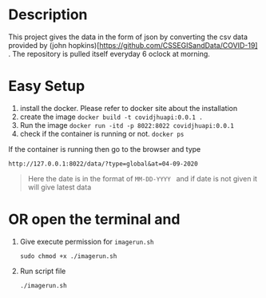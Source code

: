 Description
======

This project gives the data in the form of json by converting the csv data provided by (john hopkins)[https://github.com/CSSEGISandData/COVID-19] . The repository is pulled itself everyday 6 oclock at morning. 

Easy Setup
======
 1. install the docker. Please refer to docker site about the installation
 2. create the image ``` docker build -t covidjhuapi:0.0.1 . ```
 3. Run the image ``` docker run -itd -p 8022:8022 covidjhuapi:0.0.1 ```
 4. check if the container is running or not. ``` docker ps ```

 If the container is running then go to the browser and type

 ``` http://127.0.0.1:8022/data/?type=global&at=04-09-2020 ```

 > Here the date is in the format of ```MM-DD-YYYY ``` and if date is not given it will give latest data

 OR open the terminal and
 ==============================

 1. Give execute permission for ``` imagerun.sh ```

    ``` sudo chmod +x ./imagerun.sh ```
 2. Run script file

    ``` ./imagerun.sh ```
